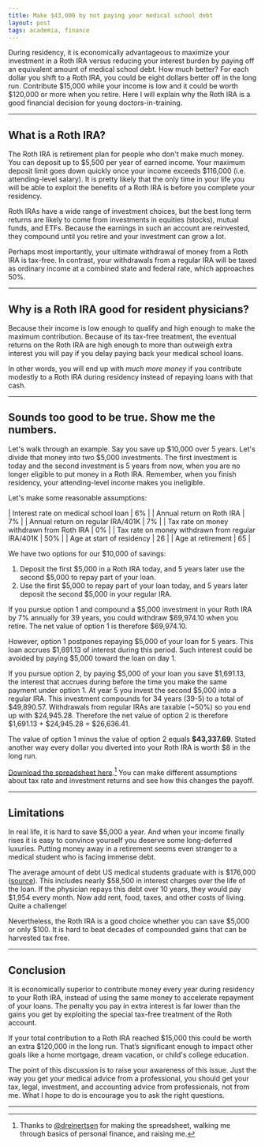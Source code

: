 ```yaml
---
title: Make $43,000 by not paying your medical school debt
layout: post
tags: academia, finance
---
```


During residency, it is economically advantageous to maximize your investment in a Roth IRA versus reducing your interest burden by paying off an equivalent amount of medical school debt. How much better? For each dollar you shift to a Roth IRA, you could be eight dollars better off in the long run. Contribute $15,000 while your income is low and it could be worth $120,000 or more when you retire. Here I will explain why the Roth IRA is a good financial decision for young doctors-in-training.

---

## What is a Roth IRA?

The Roth IRA is retirement plan for people who don't make much money. You can deposit up to $5,500 per year of earned income. Your maximum deposit limit goes down quickly once your income exceeds $116,000 (i.e. attending-level salary). It is pretty likely that the only time in your life you will be able to exploit the benefits of a Roth IRA is before you complete your residency.

Roth IRAs have a wide range of investment choices, but the best long term returns are likely to come from investments in equities (stocks), mutual funds, and ETFs. Because the earnings in such an account are reinvested, they compound until you retire and your investment can grow a lot.

Perhaps most importantly, your ultimate withdrawal of money from a Roth IRA is tax-free. In contrast, your withdrawals from a regular IRA will be taxed as ordinary income at a combined state and federal rate, which approaches 50%.

---

## Why is a Roth IRA good for resident physicians?

Because their income is low enough to qualify and high enough to make the maximum contribution. Because of its tax-free treatment, the eventual returns on the Roth IRA are high enough to more than outweigh extra interest you will pay if you delay paying back your medical school loans.

In other words, you will end up with *much more money* if you contribute modestly to a Roth IRA during residency instead of repaying loans with that cash.

---

## Sounds too good to be true. Show me the numbers.

Let's walk through an example. Say you save up $10,000 over 5 years. Let's divide that money into two $5,000 investments. The first investment is today and the second investment is 5 years from now, when you are no longer eligible to put money in a Roth IRA. Remember, when you finish residency, your attending-level income makes you ineligible.

Let's make some reasonable assumptions:

| Interest rate on medical school loan      | 6% |
| Annual return on Roth IRA                 | 7% |
| Annual return on regular IRA/401K         | 7% |
| Tax rate on money withdrawn from Roth IRA 	 | 0% |
| Tax rate on money withdrawn from regular IRA/401K | 50% |
| Age at start of residency            	 | 26 |
| Age at retirement                         | 65 |

We have two options for our $10,000 of savings:

1. Deposit the first $5,000 in a Roth IRA today, and 5 years later use the second $5,000 to repay part of your loan.
2. Use the first $5,000 to repay part of your loan today, and 5 years later deposit the second $5,000 in your regular IRA.

If you pursue option 1 and compound a $5,000 investment in your Roth IRA by 7% annually for 39 years, you could withdraw $69,974.10 when you retire. The net value of option 1 is therefore $69,974.10.

However, option 1 postpones repaying $5,000 of your loan for 5 years. This loan accrues $1,691.13 of interest during this period. Such interest could be avoided by paying $5,000 toward the loan on day 1.

If you pursue option 2, by paying $5,000 of your loan you save $1,691.13, the interest that accrues during before the time you make the same payment under option 1. At year 5 you invest the second $5,000 into a regular IRA. This investment compounds for 34 years (39-5) to a total of $49,890.57. Withdrawals from regular IRAs are taxable (~50%) so you end up with $24,945.28. Therefore the net value of option 2 is therefore $1,691.13 + $24,945.28 = $26,636.41.

The value of option 1 minus the value of option 2 equals **$43,337.69**. Stated another way every dollar you diverted into your Roth IRA is worth $8 in the long run.

[Download the spreadsheet here](/assets/rothira.xls).[^1] You can make different assumptions about tax rate and investment returns and see how this changes the payoff.

---

## Limitations

In real life, it is hard to save $5,000 a year. And when your income finally rises it is easy to convince yourself you deserve some long-deferred luxuries. Putting money away in a retirement seems even stranger to a medical student who is facing immense debt.

The average amount of debt US medical students graduate with is $176,000 ([source](https://www.aamc.org/download/296002/data/aibvol12_no2.pdf)). This includes nearly $58,500 in interest charges over the life of the loan. If the physician repays this debt over 10 years, they would pay $1,954 every month. Now add rent, food, taxes, and other costs of living. Quite a challenge!

Nevertheless, the Roth IRA is a good choice whether you can save $5,000 or only $100. It is hard to beat decades of compounded gains that can be harvested tax free.

---

## Conclusion

It is economically superior to contribute money every year during residency to your Roth IRA, instead of using the same money to accelerate repayment of your loans. The penalty you pay in extra interest is far lower than the gains you get by exploiting the special tax-free treatment of the Roth account.

If your total contribution to a Roth IRA reached $15,000 this could be worth an extra $120,000 in the long run. That’s significant enough to impact other goals like a home mortgage, dream vacation, or child's college education.

The point of this discussion is to raise your awareness of this issue. Just the way you get your medical advice from a professional, you should get your tax, legal, investment, and accounting advice from professionals, not from me. What I hope to do is encourage you to ask the right questions.

---

[^1]: Thanks to [@dreinertsen](https://twitter.com/DReinertsen) for making the spreadsheet, walking me through basics of personal finance, and raising me.
